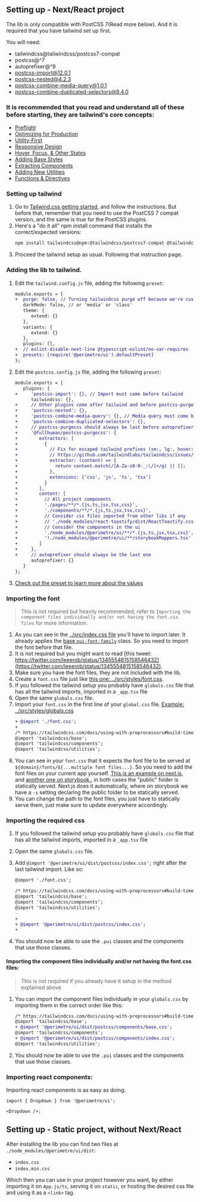 ## Setting up - Next/React project

The lib is only compatible with PostCSS 7(Read more below). And it is required that you have tailwind set up first.

You will need:

- tailwindcss@tailwindcss/postcss7-compat
- postcss@^7
- autoprefixer@^9
- postcss-import@12.0.1
- postcss-nested@4.2.3
- postcss-combine-media-query@1.0.1
- postcss-combine-duplicated-selectors@9.4.0

### It is recommended that you read and understand all of these before starting, they are tailwind's core concepts:

- [Preflight](https://tailwindcss.com/docs/preflight)
- [Optimizing for Production](https://tailwindcss.com/docs/optimizing-for-production)
- [Utility-First](https://tailwindcss.com/docs/utility-first)
- [Responsive Design](https://tailwindcss.com/docs/responsive-design)
- [Hover, Focus, & Other States](https://tailwindcss.com/docs/hover-focus-and-other-states)
- [Adding Base Styles](https://tailwindcss.com/docs/adding-base-styles)
- [Extracting Components](https://tailwindcss.com/docs/extracting-components)
- [Adding New Utilities](https://tailwindcss.com/docs/adding-new-utilities)
- [Functions & Directives](https://tailwindcss.com/docs/functions-and-directives)

### Setting up tailwind

1. Go to [Tailwind.css getting started](https://tailwindcss.com/docs/installation), and follow the instructions. But before that, remember that you need to use the PostCSS 7 compat version, and the same is true for the PostCSS plugins.
1. Here's a "do it all" npm install command that installs the correct/expected versions:
   ```bash
   npm install tailwindcss@npm:@tailwindcss/postcss7-compat @tailwindcss/postcss7-compat postcss@^7 autoprefixer@^9 postcss-import@12.0.1 postcss-nested@4.2.3 postcss-combine-media-query@1.0.1 postcss-combine-duplicated-selectors@9.4.0
   ```
1. Proceed the tailwind setup as usual. Following that instruction page.

### Adding the lib to tailwind.

1. Edit the `tailwind.config.js` file, adding the following `preset`:
   ```diff
   module.exports = {
   +  purge: false, // Turning tailwindcss purge off because we're customizing the execution order in postcss.config.js
      darkMode: false, // or 'media' or 'class'
      theme: {
         extend: {}
      },
      variants: {
         extend: {}
      },
      plugins: [],
   +  // eslint-disable-next-line @typescript-eslint/no-var-requires
   +  presets: [require('@perimetre/ui').defaultPreset]
   };
   ```
1. Edit the `postcss.config.js` file, adding the following `preset`:
   ```diff
   module.exports = {
      plugins: {
   +     'postcss-import': {}, // Import must come before tailwind
         tailwindcss: {},
   +     // Other plugins come after tailwind and before postcss-purgecss + autoprefixer
   +     'postcss-nested': {},
   +     'postcss-combine-media-query': {}, // Media query must come before duplicated-selectors
   +     'postcss-combine-duplicated-selectors': {},
   +     // postcss-purgecss should always be last before autoprefixer
   +     '@fullhuman/postcss-purgecss': {
   +        extractors: [
   +          {
   +            // Fix for escaped tailwind prefixes (sm:, lg:, hover:, etc)
   +            // https://github.com/tailwindlabs/tailwindcss/issues/391#issuecomment-746829848
   +            extractor: (content) => {
   +              return content.match(/[A-Za-z0-9-_:\/]+/g) || [];
   +            },
   +            extensions: ['css', 'js', 'ts', 'tsx']
   +          }
   +        ],
   +        content: [
   +          // All project components
   +          './pages/**/*.{js,ts,jsx,tsx,css}',
   +          './components/**/*.{js,ts,jsx,tsx,css}',
   +          // Consider css files imported from other libs if any
   +          // './node_modules/react-toastify/dist/ReactToastify.css',
   +          // Consider the components in the ui
   +          './node_modules/@perimetre/ui/**/*.{js,ts,jsx,tsx,css}',
   +          '!./node_modules/@perimetre/ui/**/storybookMappers.tsx' // ignore the storybookMappers.tsx inside @perimetre/ui because that should only be used by the ui package itself
   +        ]
   +     },
   +     // autoprefixer should always be the last one
         autoprefixer: {}
      }
   };
   ```
1. [Check out the preset to learn more about the values](../src/presets/default-preset.js)

### Importing the font

> This is not required but heavily recommended, refer to `Importing the component files individually and/or not having the font.css files` for more information.

1. As you can see in the [../src/index.css file](../src/index.css) you'll have to import later. It already applies the [base `pui-font-family`](../src/components/FontFamily/index.css) class. So you need to import the font before that file.
1. It is not required but you might want to read [this tweet: https://twitter.com/leeerob/status/1345554815158546432](https://twitter.com/leeerob/status/1345554815158546432).
1. Make sure you have the font files, they are not included with the lib.
1. Create a `font.css` file just like [this one: ../src/styles/font.css](../src/styles/font.css).
1. If you followed the tailwind setup you probably have `globals.css` file that has all the tailwind imports, imported in a `_app.tsx` file
1. Open the same `globals.css` file.
1. Import your `font.css` in the first line of your `global.css` file. [Example: ../src/styles/globals.css](../src/styles/globals.css)
   ```diff
   + @import './font.css';
   +
   /* https://tailwindcss.com/docs/using-with-preprocessors#build-time-imports */
   @import 'tailwindcss/base';
   @import 'tailwindcss/components';
   @import 'tailwindcss/utilities';
   ```
1. You can see in your `font.css` that it expects the font file to be served at `${domain}/fonts/${...multiple font files...}`. So you need to add the font files on your current app yourself. [This is an example on next.js](../src/pages/_document.tsx), and [another one on storybook.](../.storybook/preview-head.html), in both cases the "public" folder is statically served. Next.js does it automatically, where on storybook we have a `-s` setting declaring the public folder to be statically served.
1. You can change the path to the font files, you just have to statically serve them, just make sure to update everywhere accordingly.

### Importing the required css

1. If you followed the tailwind setup you probably have `globals.css` file that has all the tailwind imports, imported in a `_app.tsx` file
1. Open the same `globals.css` file.
1. Add `@import '@perimetre/ui/dist/postcss/index.css';` right after the last tailwind import. Like so:

   ```diff
   @import './font.css';

   /* https://tailwindcss.com/docs/using-with-preprocessors#build-time-imports */
   @import 'tailwindcss/base';
   @import 'tailwindcss/components';
   @import 'tailwindcss/utilities';
   -
   +
   + @import '@perimetre/ui/dist/postcss/index.css';
   +
   ```

1. You should now be able to use the `.pui` classes and the components that use those classes.

#### Importing the component files individually and/or not having the font.css files:

> This is not required if you already have it setup in the method explained above

1. You can import the component files individually in your `globals.css` by importing them in the correct order like this:
   ```diff
   /* https://tailwindcss.com/docs/using-with-preprocessors#build-time-imports */
   @import 'tailwindcss/base';
   + @import '@perimetre/ui/dist/postcss/components/base.css';
   @import 'tailwindcss/components';
   + @import '@perimetre/ui/dist/postcss/components/index.css';
   @import 'tailwindcss/utilities';
   ```
1. You should now be able to use the `.pui` classes and the components that use those classes.

### Importing react components:

Importing react components is as easy as doing:

```tsx
import { Dropdown } from '@perimetre/ui';

<Dropdown />;
```

## Setting up - Static project, without Next/React

After installing the lib you can find two files at `./node_modules/@perimetre/ui/dist`:

- `index.css`
- `index.min.css`

Which then you can use in your project however you want, by either importing it on `App.js/ts`, serving it on `static`, or hosting the desired css file and using it as a `<link>` tag.
